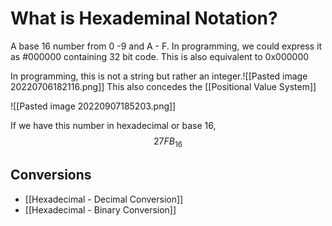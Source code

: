 # What is Hexademinal Notation?
A base 16 number from 0 -9 and A - F. In programming, we could express it as #000000 containing 32 bit code. This is also equivalent to 0x000000

In programming, this is not a string but rather an integer.![[Pasted image 20220706182116.png]]
This also concedes the [[Positional Value System]]

![[Pasted image 20220907185203.png]]

If we have this number in hexadecimal or base 16, $$27FB_{16}$$
## Conversions
- [[Hexadecimal - Decimal Conversion]]
- [[Hexadecimal - Binary Conversion]]

